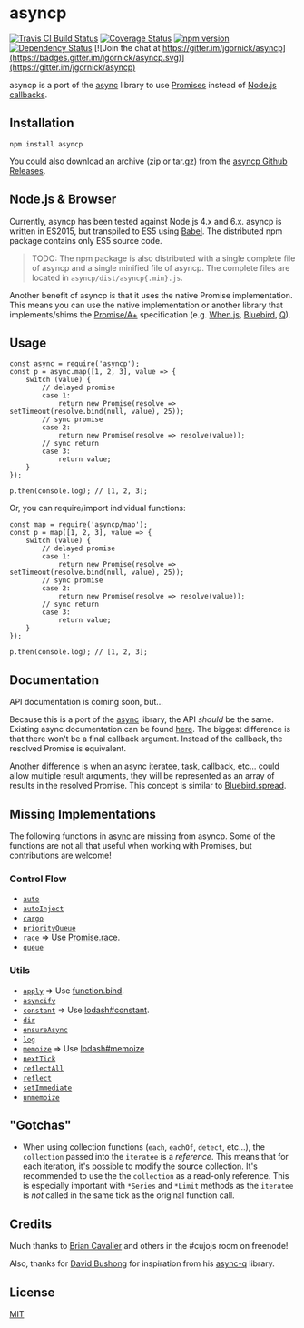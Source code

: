 # asyncp

[![Travis CI Build Status](https://travis-ci.org/jgornick/asyncp.svg?branch=master)](https://travis-ci.org/jgornick/asyncp) [![Coverage Status](https://coveralls.io/repos/github/jgornick/asyncp/badge.svg?branch=master)](https://coveralls.io/github/jgornick/asyncp?branch=master) [![npm version](https://badge.fury.io/js/asyncp.svg)](https://badge.fury.io/js/asyncp) [![Dependency Status](https://david-dm.org/jgornick/asyncp.svg)](https://david-dm.org/jgornick/asyncp) [![Join the chat at https://gitter.im/jgornick/asyncp](https://badges.gitter.im/jgornick/asyncp.svg)](https://gitter.im/jgornick/asyncp)

asyncp is a port of the [async](https://github.com/caolan/async) library to use [Promises](https://developer.mozilla.org/en-US/docs/Web/JavaScript/Reference/Global_Objects/Promise) instead of [Node.js callbacks](http://nodeguide.com/style.html#callbacks).

## Installation

```
npm install asyncp
```

You could also download an archive (zip or tar.gz) from the [asyncp Github Releases](https://github.com/jgornick/asyncp/releases).

## Node.js & Browser

Currently, asyncp has been tested against Node.js 4.x and 6.x. asyncp is written in ES2015, but transpiled to ES5 using [Babel](http://babeljs.io/). The distributed npm package contains only ES5 source code.

> TODO: The npm package is also distributed with a single complete file of asyncp and a single minified file of asyncp. The complete files are located in `asyncp/dist/asyncp{.min}.js`.

Another benefit of asyncp is that it uses the native Promise implementation. This means you can use the native implementation or another library that implements/shims the [Promise/A+](https://promisesaplus.com/) specification (e.g. [When.js](https://github.com/cujojs/when), [Bluebird](https://github.com/petkaantonov/bluebird/), [Q](https://github.com/kriskowal/q)).

## Usage

```
const async = require('asyncp');
const p = async.map([1, 2, 3], value => {
    switch (value) {
        // delayed promise
        case 1:
            return new Promise(resolve => setTimeout(resolve.bind(null, value), 25));
        // sync promise
        case 2:
            return new Promise(resolve => resolve(value));
        // sync return
        case 3:
            return value;
    }
});

p.then(console.log); // [1, 2, 3];
```

Or, you can require/import individual functions:

```
const map = require('asyncp/map');
const p = map([1, 2, 3], value => {
    switch (value) {
        // delayed promise
        case 1:
            return new Promise(resolve => setTimeout(resolve.bind(null, value), 25));
        // sync promise
        case 2:
            return new Promise(resolve => resolve(value));
        // sync return
        case 3:
            return value;
    }
});

p.then(console.log); // [1, 2, 3];
```

## Documentation

API documentation is coming soon, but...

Because this is a port of the [async](https://github.com/caolan/async) library, the API _should_ be the same. Existing async documentation can be found [here](http://caolan.github.io/async/). The biggest difference is that there won't be a final callback argument. Instead of the callback, the resolved Promise is equivalent.

Another difference is when an async iteratee, task, callback, etc... could allow multiple result arguments, they will be represented as an array of results in the resolved Promise. This concept is similar to [Bluebird.spread](http://bluebirdjs.com/docs/api/spread.html).

## Missing Implementations

The following functions in [async](https://github.com/caolan/async) are missing from asyncp. Some of the functions are not all that useful when working with Promises, but contributions are welcome!

### Control Flow

* [```auto```](http://caolan.github.io/async/docs.html#.auto)
* [```autoInject```](http://caolan.github.io/async/docs.html#.autoInject)
* [```cargo```](http://caolan.github.io/async/docs.html#.cargo)
* [```priorityQueue```](http://caolan.github.io/async/docs.html#.priorityQueue)
* [```race```](http://caolan.github.io/async/docs.html#.race) => Use [Promise.race](https://developer.mozilla.org/en-US/docs/Web/JavaScript/Reference/Global_Objects/Promise/race).
* [```queue```](http://caolan.github.io/async/docs.html#.queue)

### Utils

* [```apply```](http://caolan.github.io/async/docs.html#.apply) => Use [function.bind](https://developer.mozilla.org/en-US/docs/Web/JavaScript/Reference/Global_Objects/Function/bind).
* [```asyncify```](http://caolan.github.io/async/docs.html#.asyncify)
* [```constant```](http://caolan.github.io/async/docs.html#.constant) => Use [lodash#constant](https://lodash.com/docs#constant).
* [```dir```](http://caolan.github.io/async/docs.html#.dir)
* [```ensureAsync```](http://caolan.github.io/async/docs.html#.ensureAsync)
* [```log```](http://caolan.github.io/async/docs.html#.log)
* [```memoize```](http://caolan.github.io/async/docs.html#.memoize) => Use [lodash#memoize](https://lodash.com/docs#memoize)
* [```nextTick```](http://caolan.github.io/async/docs.html#.nextTick)
* [```reflectAll```](http://caolan.github.io/async/docs.html#.reflectAll)
* [```reflect```](http://caolan.github.io/async/docs.html#.reflect)
* [```setImmediate```](http://caolan.github.io/async/docs.html#.setImmediate)
* [```unmemoize```](http://caolan.github.io/async/docs.html#.unmemoize)

## "Gotchas"

* When using collection functions (`each`, `eachOf`, `detect`, etc...), the `collection` passed into the `iteratee` is a *reference*. This means that for each iteration, it's possible to modify the source collection. It's recommended to use the the `collection` as a read-only reference. This is especially important with `*Series` and `*Limit` methods as the `iteratee` is *not* called in the same tick as the original function call.

## Credits

Much thanks to [Brian Cavalier](https://github.com/briancavalier) and others in the #cujojs room on freenode!

Also, thanks for [David Bushong](https://github.com/dbushong) for inspiration from his [async-q](https://github.com/dbushong/async-q) library.

## License

[MIT](LICENSE)
